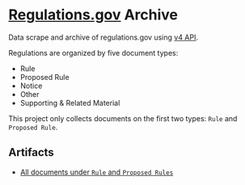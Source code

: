 # [Regulations.gov](https://www.regulations.gov/) Archive

Data scrape and archive of regulations.gov using [v4 API](https://open.gsa.gov/api/regulationsgov/).


Regulations are organized by five document types:

+ Rule
+ Proposed Rule
+ Notice
+ Other
+ Supporting & Related Material

This project only collects documents on the first two types: `Rule` and `Proposed Rule`.

## Artifacts

+ [All documents under `Rule` and `Proposed Rules`](artifacts/LISTING_rules_and_posted_rules.csv)
